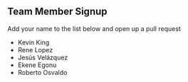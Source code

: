 Team Member Signup
------------------
Add your name to the list below and open up a pull request
- Kevin King
- Rene Lopez
- Jesús Velázquez
- Ekene Egonu
- Roberto Osvaldo
